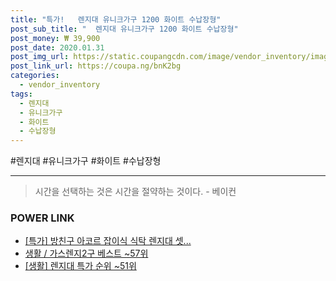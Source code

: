 ```yaml
--- 
title: "특가!   렌지대 유니크가구 1200 화이트 수납장형" 
post_sub_title: "  렌지대 유니크가구 1200 화이트 수납장형" 
post_money: ₩ 39,900 
post_date: 2020.01.31 
post_img_url: https://static.coupangcdn.com/image/vendor_inventory/images/2015/10/28/9/6/82ec3ce5-ef0c-4bcc-8e70-bccfce962124.jpg 
post_link_url: https://coupa.ng/bnK2bg 
categories: 
  - vendor_inventory 
tags: 
  - 렌지대 
  - 유니크가구 
  - 화이트 
  - 수납장형 
--- 
```

  #렌지대 #유니크가구 #화이트 #수납장형 
<hr> 

> 시간을 선택하는 것은 시간을 절약하는 것이다. - 베이컨 


### POWER LINK

* <a href="https://blog.naver.com/santokki14/221788085891" target="_blank">[특가] 방친구 아코르 잡이식 식탁 렌지대 셋...</a>
* <a href="https://blog.naver.com/santokki14/221782599447" target="_blank">생활 / 가스렌지2구 베스트 ~57위</a>
* <a href="https://blog.naver.com/sakai111/221791136774" target="_blank"> [생활] 렌지대 특가 순위 ~51위</a>

